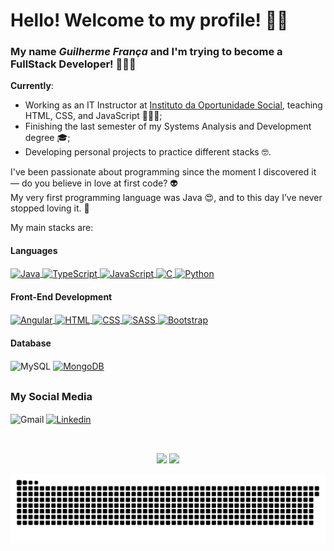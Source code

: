 # Hello! Welcome to my profile! 👋🏽

### My name _Guilherme França_ and I'm trying to become a FullStack Developer! 👨🏽‍💻

**Currently**:
* Working as an IT Instructor at [Instituto da Oportunidade Social](https://ios.org.br), teaching HTML, CSS, and JavaScript 👨🏽‍🏫;
* Finishing the last semester of my Systems Analysis and Development degree 🎓;
* Developing personal projects to practice different stacks 🤓.

I've been passionate about programming since the moment I discovered it — do you believe in love at first code? 👽<br>
My very first programming language was Java 😍, and to this day I’ve never stopped loving it. 👀

My main stacks are:

#### Languages

<div style="display: inline_block">
  <a href="https://docs.oracle.com/en/java/">
    <img src="https://guilhermefdsilva.github.io/read-db-myPortfolio/sticks/stick-java.svg" alt="Java" height="28px" align="center">
  </a>
  <a href="https://www.typescriptlang.org/docs/">
    <img src= "https://guilhermefdsilva.github.io/read-db-myPortfolio/sticks/stick-typescript.svg" alt="TypeScript" height="28px" align="center">
  </a>
  <a href="https://developer.mozilla.org/en-US/docs/Web/JavaScript">
    <img src="https://guilhermefdsilva.github.io/read-db-myPortfolio/sticks/stick-javascript.svg" alt="JavaScript" height="28px" align="center">
  </a>
  <a href="https://www.ibm.com/docs/pt/i/7.2?topic=languages-c-c">
    <img src="https://guilhermefdsilva.github.io/read-db-myPortfolio/sticks/stick-c.svg" alt="C" height="28px" width="60px" align="center">
  </a>
  <a href="https://wiki.python.org.br/PythonBrasil">
    <img src="https://guilhermefdsilva.github.io/read-db-myPortfolio/sticks/stick-python.svg" alt="Python" height="28px" align="center">
  </a>
<div/>
  
#### Front-End Development

<div style="display: inline_block">
  <a href="https://developer.mozilla.org/en-US/docs/Learn/Tools_and_testing/Client-side_JavaScript_frameworks/Angular_getting_started">
    <img src="https://guilhermefdsilva.github.io/read-db-myPortfolio/sticks/stick-angular.svg" alt="Angular" height="28px" align="center">
  </a>
  <a href="https://developer.mozilla.org/pt-BR/docs/Web/HTML">
    <img src="https://guilhermefdsilva.github.io/read-db-myPortfolio/sticks/stick-html.svg" alt="HTML" height="28px" align="center">
  </a>
  <a href="https://developer.mozilla.org/pt-BR/docs/Web/CSS">
    <img src="https://guilhermefdsilva.github.io/read-db-myPortfolio/sticks/stick-css.svg" alt="CSS" height="28px" align="center">
  </a>
  <a href="https://sass-lang.com/documentation/">
    <img src="https://guilhermefdsilva.github.io/read-db-myPortfolio/sticks/stick-sass.svg" alt="SASS" height="28px" align="center">
  </a>
  <a href="https://getbootstrap.com.br/docs/4.1/getting-started/introduction/">
    <img src="https://guilhermefdsilva.github.io/read-db-myPortfolio/sticks/stick-bootstrap.svg" alt="Bootstrap" height="28px" align="center">
  </a>
<div/>

#### Database

<div style="display: inline_block>
  <a href="https://dev.mysql.com/doc/">
    <img src="https://guilhermefdsilva.github.io/read-db-myPortfolio/sticks/stick-mysql.svg" alt="MySQL" height="28px" align="center">
  </a>
  <a href="https://www.mongodb.com/docs/">
    <img src="https://guilhermefdsilva.github.io/read-db-myPortfolio/sticks/stick-mongodb.svg" alt="MongoDB" height="28px" align="center">
  </a>
</div>

##

### My Social Media 

<div style="display: inline_block>
  <a href="mailto:francaguilherme27@gmail.com">
    <img src="https://img.shields.io/badge/-Gmail-%23333?style=for-the-badge&logo=gmail&logoColor=white" alt="Gmail" height="28px" align="center">
  <a/>
  <a href="https://www.linkedin.com/in/guilherme-fran%C3%A7a-da-silva-4756a8155/">
    <img src="https://img.shields.io/badge/-LinkedIn-%230077B5?style=for-the-badge&logo=linkedin&logoColor=white" alt="Linkedin" height="28px" align="center">
  <a/>
<div/>

##
    
<br>

<div align="center">
  <img src="https://github-readme-stats.vercel.app/api?username=GuilhermeFdSilva&show_icons=true&theme=tokyonight&include_all_commits=true&count_private=true." height="160em">
  <img src="https://github-readme-stats.vercel.app/api/top-langs/?username=GuilhermeFdSilva&layout=compact&langs_count=7&theme=tokyonight&include_all_commits=true&count_private=true." height="160em">
</div>

![Snake](https://github.com/GuilhermeFdSilva/GuilhermeFdSilva/blob/output/github-contribution-grid-snake-dark.svg)
